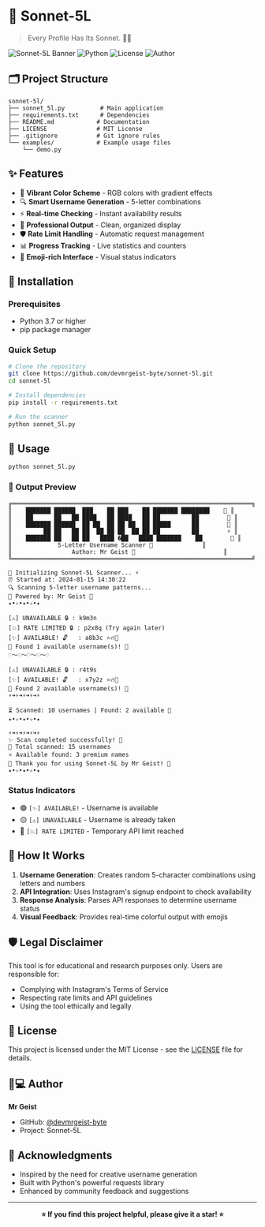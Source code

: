 # 🔮 Sonnet-5L

> Every Profile Has Its Sonnet. 📱🎨

![Sonnet-5L Banner](https://img.shields.io/badge/Sonnet--5L-Instagram%20Scanner-purple)
![Python](https://img.shields.io/badge/Python-3.7%2B-blue)
![License](https://img.shields.io/badge/License-MIT-green)
![Author](https://img.shields.io/badge/Author-Mr%20Geist-orange)

## 🗂️ Project Structure
```
sonnet-5l/
├── sonnet_5l.py          # Main application
├── requirements.txt      # Dependencies
├── README.md            # Documentation
├── LICENSE              # MIT License
├── .gitignore           # Git ignore rules
└── examples/            # Example usage files
    └── demo.py
```

## ✨ Features

- 🎨 **Vibrant Color Scheme** - RGB colors with gradient effects
- 🔍 **Smart Username Generation** - 5-letter combinations
- ⚡ **Real-time Checking** - Instant availability results
- 🎯 **Professional Output** - Clean, organized display
- 🛡️ **Rate Limit Handling** - Automatic request management
- 📊 **Progress Tracking** - Live statistics and counters
- 🌈 **Emoji-rich Interface** - Visual status indicators

## 🚀 Installation

### Prerequisites
- Python 3.7 or higher
- pip package manager

### Quick Setup
```bash
# Clone the repository
git clone https://github.com/devmrgeist-byte/sonnet-5l.git
cd sonnet-5l

# Install dependencies
pip install -r requirements.txt

# Run the scanner
python sonnet_5l.py
```

## 📸 Usage

```bash
python sonnet_5l.py
```

### 🎨 Output Preview
```
╔════════════════════════════════════════════════════════════════════╗
║    ███████ ██████  ███    ██ ███    ██ ███████ ████████    💎 ║
║    ██      ██   ██ ████   ██ ████   ██ ██         ██        🎩 ║
║    ███████ ██████  ██ ██  ██ ██ ██  ██ █████      ██        👑 ║
║         ██ ██   ██ ██  ██ ██ ██  ██ ██ ██         ██        ⚡ ║
║    ███████ ██   ██ ██   ████ �██   ████ ███████    ██        🌟 ║
║             5-Letter Username Scanner 🚀              ║
║                 Author: Mr Geist 👻                         ║
╚════════════════════════════════════════════════════════════════════╝

🚀 Initializing Sonnet-5L Scanner... ⚡
⏰ Started at: 2024-01-15 14:30:22
🔍 Scanning 5-letter username patterns...
🧭 Powered by: Mr Geist 👻
✦•✧•✦•✧•✦

[⚠️] UNAVAILABLE 🔒 : k9m3n
[💥] RATE LIMITED 🔒 : p2x8q (Try again later)
[✨] AVAILABLE! 🔓   : a8b3c ⭐🔥💖
🎉 Found 1 available username(s)! 🌟
♡〜♡〜♡〜♡〜♡

[⚠️] UNAVAILABLE 🔒 : r4t9s
[✨] AVAILABLE! 🔓   : x7y2z ⭐🔥💖
🎉 Found 2 available username(s)! 🌟
⚡➜⚡➜⚡➜⚡➜⚡

⏳ Scanned: 10 usernames | Found: 2 available 💎
✦•✧•✦•✧•✦

⚡➜⚡➜⚡➜⚡➜⚡
✨ Scan completed successfully! 🎉
💎 Total scanned: 15 usernames
⭐ Available found: 3 premium names
💖 Thank you for using Sonnet-5L by Mr Geist! 👻
✦•✧•✦•✧•✦
```

### Status Indicators
- 🟢 `[✨] AVAILABLE!` - Username is available
- 🟡 `[⚠️] UNAVAILABLE` - Username is already taken  
- 🔴 `[💥] RATE LIMITED` - Temporary API limit reached

## 🎯 How It Works

1. **Username Generation**: Creates random 5-character combinations using letters and numbers
2. **API Integration**: Uses Instagram's signup endpoint to check availability
3. **Response Analysis**: Parses API responses to determine username status
4. **Visual Feedback**: Provides real-time colorful output with emojis

## 🛡️ Legal Disclaimer

This tool is for educational and research purposes only. Users are responsible for:
- Complying with Instagram's Terms of Service
- Respecting rate limits and API guidelines
- Using the tool ethically and legally

## 📜 License

This project is licensed under the MIT License - see the [LICENSE](LICENSE) file for details.

## 👨💻 Author

**Mr Geist** 
- GitHub: [@devmrgeist-byte](https://github.com/devmrgeist-byte)
- Project: Sonnet-5L

## 🌟 Acknowledgments

- Inspired by the need for creative username generation
- Built with Python's powerful requests library
- Enhanced by community feedback and suggestions

---

<div align="center">

**⭐ If you find this project helpful, please give it a star! ⭐**

</div>
